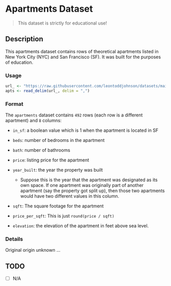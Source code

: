 # Apartments Dataset

> This dataset is strictly for educational use!

## Description

This apartments dataset contains rows of theoretical apartments listed in New York City (NYC) and San Francisco (SF). It was built for the purposes of education.

### Usage

```R
url_ <- "https://raw.githubusercontent.com/leontoddjohnson/datasets/main/data/apartments/apartments.csv"
apts <- read_delim(url_, delim = ",")
```

### Format

The `apartments` dataset contains `492` rows (each row is a different apartment) and `8` columns:

- `in_sf`: a boolean value which is 1 when the apartment is located in SF
- `beds`: number of bedrooms in the apartment
- `bath`: number of bathrooms
- `price`: listing price for the apartment
  
- `year_built`: the year the property was built
  - Suppose this is the year that the apartment was designated as its own space. If one apartment was originally part of another apartment (say the property got split up), then those two apartments would have two different values in this column.

- `sqft`: The square footage for the apartment
- `price_per_sqft`: This is just `round(price / sqft)`
- `elevation`: the elevation of the apartment in feet above sea level.



### Details

Original origin unknown ...

## TODO

- [ ] N/A
